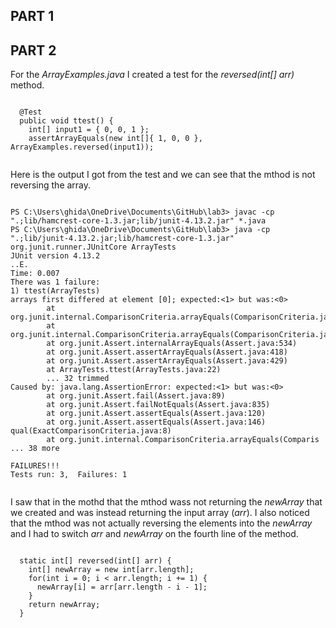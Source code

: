 ## PART 1
 
## PART 2
For the *ArrayExamples.java* I created a test for the *reversed(int[] arr)* method.
<pre><code>
  @Test
  public void ttest() {
    int[] input1 = { 0, 0, 1 };
    assertArrayEquals(new int[]{ 1, 0, 0 }, ArrayExamples.reversed(input1));
 </code></pre>
 
Here is the output I got from the test and we can see that the mthod is not reversing the array.
<pre><code>
PS C:\Users\ghida\OneDrive\Documents\GitHub\lab3> javac -cp ".;lib/hamcrest-core-1.3.jar;lib/junit-4.13.2.jar" *.java
PS C:\Users\ghida\OneDrive\Documents\GitHub\lab3> java -cp ".;lib/junit-4.13.2.jar;lib/hamcrest-core-1.3.jar" org.junit.runner.JUnitCore ArrayTests
JUnit version 4.13.2
..E.
Time: 0.007
There was 1 failure:
1) ttest(ArrayTests)
arrays first differed at element [0]; expected:<1> but was:<0>       
        at org.junit.internal.ComparisonCriteria.arrayEquals(ComparisonCriteria.java:78)
        at org.junit.internal.ComparisonCriteria.arrayEquals(ComparisonCriteria.java:28)
        at org.junit.Assert.internalArrayEquals(Assert.java:534)     
        at org.junit.Assert.assertArrayEquals(Assert.java:418)       
        at org.junit.Assert.assertArrayEquals(Assert.java:429)       
        at ArrayTests.ttest(ArrayTests.java:22)
        ... 32 trimmed
Caused by: java.lang.AssertionError: expected:<1> but was:<0>        
        at org.junit.Assert.fail(Assert.java:89)
        at org.junit.Assert.failNotEquals(Assert.java:835)
        at org.junit.Assert.assertEquals(Assert.java:120)
        at org.junit.Assert.assertEquals(Assert.java:146)
qual(ExactComparisonCriteria.java:8)
        at org.junit.internal.ComparisonCriteria.arrayEquals(Comparis        ... 38 more

FAILURES!!!
Tests run: 3,  Failures: 1
 </code></pre>

I saw that in the mothd that the mthod wass not returning the *newArray* that we created and was instead returning the input array (*arr*).
I also noticed that the mthod was not actually reversing the elements into the *newArray* and I had to switch *arr* and *newArray* on the fourth line of the method.
<pre><code>
  static int[] reversed(int[] arr) {
    int[] newArray = new int[arr.length];
    for(int i = 0; i < arr.length; i += 1) {
      newArray[i] = arr[arr.length - i - 1];
    }
    return newArray;
  }
 </code></pre>

